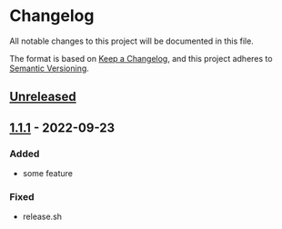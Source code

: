 # Changelog

All notable changes to this project will be documented in this file.

The format is based on [Keep a Changelog](https://keepachangelog.com/en/1.0.0/),
and this project adheres to [Semantic Versioning](https://semver.org/spec/v2.0.0.html).

## [Unreleased]

## [1.1.1] - 2022-09-23

### Added

- some feature

### Fixed

- release.sh

[unreleased]: https://github.com/MrGlitchByte/eccentrist/compare/v1.1.1...HEAD
[1.1.1]: https://github.com/MrGlitchByte/eccentrist/releases/tag/v1.1.1
